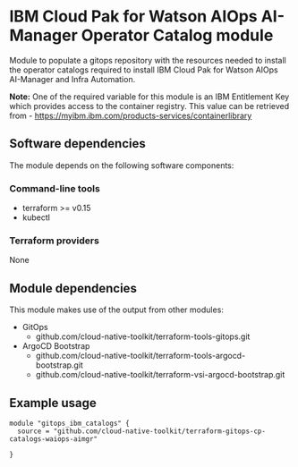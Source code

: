 # IBM Cloud Pak for Watson AIOps AI-Manager Operator Catalog module

Module to populate a gitops repository with the resources needed to install the operator catalogs required to install IBM Cloud Pak for Watson AIOps AI-Manager and Infra Automation. 

**Note:** One of the required variable for this module is an IBM Entitlement Key which provides access to the container registry. This value can be retrieved from - https://myibm.ibm.com/products-services/containerlibrary

## Software dependencies

The module depends on the following software components:

### Command-line tools

- terraform >= v0.15
- kubectl

### Terraform providers

None

## Module dependencies

This module makes use of the output from other modules:

- GitOps 
    - github.com/cloud-native-toolkit/terraform-tools-gitops.git
- ArgoCD Bootstrap 
    - github.com/cloud-native-toolkit/terraform-tools-argocd-bootstrap.git
    - github.com/cloud-native-toolkit/terraform-vsi-argocd-bootstrap.git

## Example usage

```hcl-terraform
module "gitops_ibm_catalogs" {
  source = "github.com/cloud-native-toolkit/terraform-gitops-cp-catalogs-waiops-aimgr"

}
```
